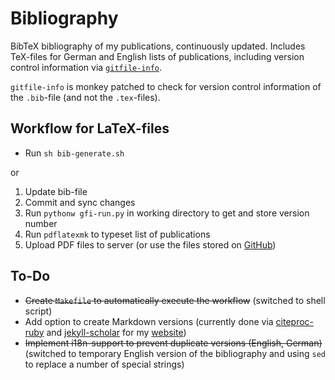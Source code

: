 # Bibliography
BibTeX bibliography of my publications, continuously updated. Includes TeX-files for German and English lists of publications, including version control information via [`gitfile-info`](https://www.ctan.org/pkg/gitfile-info?lang=de). 

`gitfile-info` is monkey patched to check for version control information of the `.bib`-file (and not the `.tex`-files).

## Workflow for LaTeX-files
* Run `sh bib-generate.sh`

or

1. Update bib-file
2. Commit and sync changes
3. Run `pythonw gfi-run.py` in working directory to get and store version number
4. Run `pdflatexmk` to typeset list of publications
5. Upload PDF files to server (or use the files stored on [GitHub](https://www.github.com))

## To-Do
* ~~Create `Makefile` to automatically execute the workflow~~ (switched to shell script)
* Add option to create Markdown versions (currently done via [citeproc-ruby](https://github.com/inukshuk/citeproc-ruby) and [jekyll-scholar](https://github.com/inukshuk/jekyll-scholar) for my [website](https://www.stefangroth.com/publications))
* ~~Implement i18n-support to prevent duplicate versions (English, German)~~ (switched to temporary English version of the bibliography and using `sed` to replace a number of special strings) 
